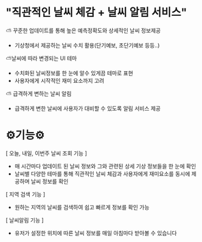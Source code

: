 # "직관적인 날씨 체감 + 날씨 알림 서비스"

⛅ 꾸준한 업데이트를 통해 높은 예측정확도와 상세적인 날씨 정보제공 
- 기상청에서 제공하는 날씨 수치 활용(단기예보, 초단기예보 등등..)

⛅날씨에 따라 변경되는 UI 테마 
- 수치화된 날씨정보를 한 눈에 알수 있게끔 테마로 표현
- 사용자에게 시작적인 재미 요소까지 고려

⛅ 급격하게 변하는 날씨 알림 
- 급격하게 변한 날씨에 사용자가 대비할 수 있도록 알림 서비스 제공 



# ⚙️기능⚙️
[ 오늘, 내일, 이번주 날씨 조회 기능 ]
- 매 시간마다 업데이트 된 날씨 정보와 그와 관련된 상세 기상 정보들을 한 눈에 확인
- 날씨별 다양한 테마를 통해 직관적인 날씨 체감과 사용자에게 재미요소를 동시에 제공하며 날씨 정보를 확인

[ 지역 검색 기능 ]
- 원하는 지역의 날씨를 검색하여 쉽고 빠르게 정보를 확인 가능

[ 날씨알림 기능 ]
- 유저가 설정한 위치에 따른 날씨 정보를 매일 아침마다 받아볼 수 있습니다


